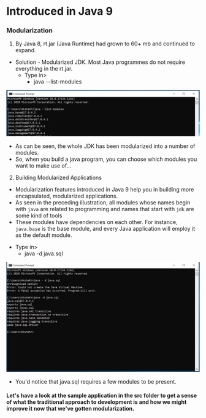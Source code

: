 # Introduced in Java 9 

### Modularization

1. By Java 8, rt.jar (Java Runtime) had grown to 60+ mb and continued to expand.
* Solution - Modularized JDK. Most Java programmes do not require everything in the rt.jar.
  - Type in>
    - java --list-modules

<picture>
  <img media="(prefers-color-scheme: dark)" alt="Shows an illustrated output from the command prompt." src="assets/images/modularization-1.png">
</picture>

* As can be seen, the whole JDK has been modularized into a number of modules.
* So, when you build a java program, you can choose which modules you want to make use of...

2. Building Modularized Applications

* Modularization features introduced in Java 9 help you in building more encapsulated, modularized applications.
* As seen in the preceding illustration, all modules whose names begin with `java` are related to programming and names that start with `jdk` are some kind of tools
* These modules have dependencies on each other. For instance, `java.base` is the base module, and every Java application will employ it as the default module.
- Type in>
  - java -d java.sql

<picture>
  <img media="(prefers-color-scheme: dark)" alt="Shows an illustrated output from the command prompt." src="assets/images/modularization-2.png">
</picture>

  - You'd notice that java.sql requires a few modules to be present.
  
  #### Let's have a look at the sample application in the src folder to get a sense of what the traditional approach to development is and how we might improve it now that we've gotten modularization.
